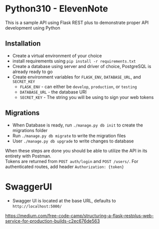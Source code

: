 
# Python310 - ElevenNote

This is a sample API using Flask REST plus to demonstrate proper API development using Python

## Installation

- Create a virtual environment of your choice
- install requirements using `pip install -r requirements.txt`
- Create a database using server and driver of choice, PostgreSQL is already ready to go
- Create environment variables for `FLASK_ENV`, `DATABASE_URL`, and `SECRET_KEY`
    - `FLASK_ENV` - can either be `develop`, `production`, or `testing`
    - `DATABASE_URL` - the database URI
    - `SECRET_KEY` - The string you will be using to sign your web tokens

## Migrations

- When Database is ready, run `./manage.py db init` to create the migrations folder
- Run `./manage.py db migrate` to write the migration files
- User `./manage.py db upgrade` to write changes to database

When these steps are done you should be able to utilize the API in its entirety with Postman.  
Tokens are returned from `POST auth/login` and `POST /users/`. For authenticated routes, add header `Authorization: {token}`


# SwaggerUI

- Swagger UI is located at the base URL, defaults to `http://localhost:5000/`

https://medium.com/free-code-camp/structuring-a-flask-restplus-web-service-for-production-builds-c2ec676de563